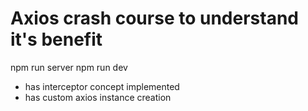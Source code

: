 # Axios crash course to understand it's benefit

npm run server
npm run dev

- has interceptor concept implemented
- has custom axios instance creation
